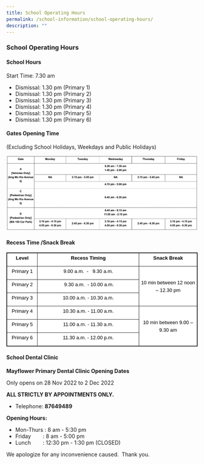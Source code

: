 ```yaml
---
title: School Operating Hours
permalink: /school-information/school-operating-hours/
description: ""
---
```

### **School Operating Hours**
#### **School Hours**
Start Time: 7.30 am
* Dismissal: 1.30 pm (Primary 1)
* Dismissal: 1.30 pm (Primary 2)
* Dismissal: 1.30 pm (Primary 3)
* Dismissal: 1.30 pm (Primary 4)
* Dismissal: 1.30 pm (Primary 5)
* Dismissal: 1.30 pm (Primary 6)

#### **Gates Opening Time**
(Excluding School Holidays, Weekdays and Public Holidays)

![](/images/TABLE.png)

#### **Recess Time /Snack Break**

<table class="iveo_table ives_tab_dark" style="margin: 0px; outline: 0px; padding: 0px; border: 1px solid rgb(42, 42, 42); border-spacing: 1px; border-collapse: collapse; color: rgb(0, 0, 0); font-family: Raleway, sans-serif; font-size: 16px; font-style: normal; font-variant-ligatures: normal; font-variant-caps: normal; font-weight: 400; letter-spacing: normal; orphans: 2; text-align: left; text-transform: none; white-space: normal; widows: 2; word-spacing: 0px; -webkit-text-stroke-width: 0px; background-color: rgb(255, 255, 255); text-decoration-thickness: initial; text-decoration-style: initial; text-decoration-color: initial;"><tbody class="" style="margin: 0px; outline: 0px; padding: 0px;"><tr class="" style="margin: 0px; outline: 0px; padding: 0px;"><td width="78" class="" style="margin: 0px; outline: 0px; padding: 2px; text-align: center; border: 1px solid rgb(42, 42, 42);"><p class="" align="center" style="margin: 0px 0px 10px; outline: 0px; padding: 0px; line-height: 1.25 !important; color: rgb(0, 0, 0); font-family: Raleway, sans-serif; font-size: 16px;"><b class="" style="margin: 0px; outline: 0px; padding: 0px;"><span class="" style="margin: 0px; outline: 0px; padding: 0px;"><font face="arial, sans-serif" size="2" style="margin: 0px; outline: 0px; padding: 0px;">Level</font></span></b></p></td><td width="281" class="" style="margin: 0px; outline: 0px; padding: 2px; text-align: center; border: 1px solid rgb(42, 42, 42);"><p class="" align="center" style="margin: 0px 0px 10px; outline: 0px; padding: 0px; line-height: 1.25 !important; color: rgb(0, 0, 0); font-family: Raleway, sans-serif; font-size: 16px;"><b class="" style="margin: 0px; outline: 0px; padding: 0px;"><span class="" style="margin: 0px; outline: 0px; padding: 0px;"><font face="arial, sans-serif" size="2" style="margin: 0px; outline: 0px; padding: 0px;">Recess Timing</font></span></b></p></td><td width="156" class="" style="margin: 0px; outline: 0px; padding: 2px; text-align: center; border: 1px solid rgb(42, 42, 42);"><p class="" align="center" style="margin: 0px 0px 10px; outline: 0px; padding: 0px; line-height: 1.25 !important; color: rgb(0, 0, 0); font-family: Raleway, sans-serif; font-size: 16px;"><b class="" style="margin: 0px; outline: 0px; padding: 0px;"><span class="" style="margin: 0px; outline: 0px; padding: 0px;"><font face="arial, sans-serif" size="2" style="margin: 0px; outline: 0px; padding: 0px;">Snack Break</font></span></b></p><p class="" align="center" style="margin: 0px 0px 10px; outline: 0px; padding: 0px; line-height: 1.25 !important; color: rgb(0, 0, 0); font-family: Raleway, sans-serif; font-size: 16px;"><b class="" style="margin: 0px; outline: 0px; padding: 0px;"><font face="arial, sans-serif" size="2" style="margin: 0px; outline: 0px; padding: 0px;"><span class="" style="margin: 0px; outline: 0px; padding: 0px;"></span></font></b></p></td></tr><tr class="" style="margin: 0px; outline: 0px; padding: 0px;"><td width="78" class="" style="margin: 0px; outline: 0px; padding: 2px; text-align: center; border: 1px solid rgb(42, 42, 42);"><p class="" style="margin: 0px 0px 10px; outline: 0px; padding: 0px; line-height: 1.25 !important; color: rgb(0, 0, 0); font-family: Raleway, sans-serif; font-size: 16px;"><span class="" style="margin: 0px; outline: 0px; padding: 0px;"><font face="arial, sans-serif" size="2" style="margin: 0px; outline: 0px; padding: 0px;">Primary 1</font></span></p></td><td width="281" class="" style="margin: 0px; outline: 0px; padding: 2px; text-align: center; border: 1px solid rgb(42, 42, 42);"><p class="" style="margin: 0px 0px 10px; outline: 0px; padding: 0px; line-height: 1.25 !important; color: rgb(0, 0, 0); font-family: Raleway, sans-serif; font-size: 16px;"><span class="" style="margin: 0px; outline: 0px; padding: 0px;"><font face="arial, sans-serif" size="2" style="margin: 0px; outline: 0px; padding: 0px;">9.00 a.m.&nbsp; - &nbsp;&nbsp;9.30 a.m.</font></span></p><p class="" style="margin: 0px 0px 10px; outline: 0px; padding: 0px; line-height: 1.25 !important; color: rgb(0, 0, 0); font-family: Raleway, sans-serif; font-size: 16px;"><font face="arial, sans-serif" size="2" style="margin: 0px; outline: 0px; padding: 0px;"><span class="" style="margin: 0px; outline: 0px; padding: 0px;"></span></font></p></td><td width="156" rowspan="3" class="" style="margin: 0px; outline: 0px; padding: 2px; text-align: center; border: 1px solid rgb(42, 42, 42);"><p class="" align="center" style="margin: 0px 0px 10px; outline: 0px; padding: 0px; line-height: 1.25 !important; color: rgb(0, 0, 0); font-family: Raleway, sans-serif; font-size: 16px;"><span class="" style="margin: 0px; outline: 0px; padding: 0px;"><font face="arial, sans-serif" size="2" style="margin: 0px; outline: 0px; padding: 0px;"><span class="" style="margin: 0px; outline: 0px; padding: 0px;"></span></font></span></p><p class="" align="center" style="margin: 0px 0px 10px; outline: 0px; padding: 0px; line-height: 1.25 !important; color: rgb(0, 0, 0); font-family: Raleway, sans-serif; font-size: 16px;"><span class="" style="margin: 0px; outline: 0px; padding: 0px;"><font face="arial, sans-serif" size="2" style="margin: 0px; outline: 0px; padding: 0px;"><span class="" style="margin: 0px; outline: 0px; padding: 0px;"></span></font></span></p><p class="" align="center" style="margin: 0px 0px 10px; outline: 0px; padding: 0px; line-height: 1.25 !important; color: rgb(0, 0, 0); font-family: Raleway, sans-serif; font-size: 16px;"><span class="" style="margin: 0px; outline: 0px; padding: 0px;"><span class="" style="margin: 0px; outline: 0px; padding: 0px;"><font face="arial, sans-serif" size="2" style="margin: 0px; outline: 0px; padding: 0px;">10 min between 12 noon – 12.30 pm</font></span></span></p></td></tr><tr class="" style="margin: 0px; outline: 0px; padding: 0px;"><td width="78" class="" style="margin: 0px; outline: 0px; padding: 2px; text-align: center; border: 1px solid rgb(42, 42, 42);"><p class="" style="margin: 0px 0px 10px; outline: 0px; padding: 0px; line-height: 1.25 !important; color: rgb(0, 0, 0); font-family: Raleway, sans-serif; font-size: 16px;"><span class="" style="margin: 0px; outline: 0px; padding: 0px;"><font face="arial, sans-serif" size="2" style="margin: 0px; outline: 0px; padding: 0px;">Primary 2</font></span></p></td><td width="281" class="" style="margin: 0px; outline: 0px; padding: 2px; text-align: center; border: 1px solid rgb(42, 42, 42);"><p class="" style="margin: 0px 0px 10px; outline: 0px; padding: 0px; line-height: 1.25 !important; color: rgb(0, 0, 0); font-family: Raleway, sans-serif; font-size: 16px;"><span class="" style="margin: 0px; outline: 0px; padding: 0px;"><font face="arial, sans-serif" size="2" style="margin: 0px; outline: 0px; padding: 0px;">&nbsp;9.30 a.m.&nbsp; - 10.00 a.m.</font></span></p><p class="" style="margin: 0px 0px 10px; outline: 0px; padding: 0px; line-height: 1.25 !important; color: rgb(0, 0, 0); font-family: Raleway, sans-serif; font-size: 16px;"><font face="arial, sans-serif" size="2" style="margin: 0px; outline: 0px; padding: 0px;"><span class="" style="margin: 0px; outline: 0px; padding: 0px;"></span></font></p></td></tr><tr class="" style="margin: 0px; outline: 0px; padding: 0px;"><td width="78" class="" style="margin: 0px; outline: 0px; padding: 2px; text-align: center; border: 1px solid rgb(42, 42, 42);"><p class="" style="margin: 0px 0px 10px; outline: 0px; padding: 0px; line-height: 1.25 !important; color: rgb(0, 0, 0); font-family: Raleway, sans-serif; font-size: 16px;"><span class="" style="margin: 0px; outline: 0px; padding: 0px;"><font face="arial, sans-serif" size="2" style="margin: 0px; outline: 0px; padding: 0px;">Primary 3</font></span></p></td><td width="281" class="" style="margin: 0px; outline: 0px; padding: 2px; text-align: center; border: 1px solid rgb(42, 42, 42);"><p class="" style="margin: 0px 0px 10px; outline: 0px; padding: 0px; line-height: 1.25 !important; color: rgb(0, 0, 0); font-family: Raleway, sans-serif; font-size: 16px;"><span class="" style="margin: 0px; outline: 0px; padding: 0px;"><font face="arial, sans-serif" size="2" style="margin: 0px; outline: 0px; padding: 0px;">10.00 a.m. - 10.30 a.m.</font></span></p><p class="" style="margin: 0px 0px 10px; outline: 0px; padding: 0px; line-height: 1.25 !important; color: rgb(0, 0, 0); font-family: Raleway, sans-serif; font-size: 16px;"><font face="arial, sans-serif" size="2" style="margin: 0px; outline: 0px; padding: 0px;"><span class="" style="margin: 0px; outline: 0px; padding: 0px;"></span></font></p></td></tr><tr class="" style="margin: 0px; outline: 0px; padding: 0px;"><td width="78" class="" style="margin: 0px; outline: 0px; padding: 2px; text-align: center; border: 1px solid rgb(42, 42, 42);"><p class="" style="margin: 0px 0px 10px; outline: 0px; padding: 0px; line-height: 1.25 !important; color: rgb(0, 0, 0); font-family: Raleway, sans-serif; font-size: 16px;"><span class="" style="margin: 0px; outline: 0px; padding: 0px;"><font face="arial, sans-serif" size="2" style="margin: 0px; outline: 0px; padding: 0px;">Primary 4</font></span></p></td><td width="281" class="" style="margin: 0px; outline: 0px; padding: 2px; text-align: center; border: 1px solid rgb(42, 42, 42);"><p class="" style="margin: 0px 0px 10px; outline: 0px; padding: 0px; line-height: 1.25 !important; color: rgb(0, 0, 0); font-family: Raleway, sans-serif; font-size: 16px;"><span class="" style="margin: 0px; outline: 0px; padding: 0px;"><font face="arial, sans-serif" size="2" style="margin: 0px; outline: 0px; padding: 0px;">10.30 a.m. - 11.00 a.m.</font></span></p><p class="" style="margin: 0px 0px 10px; outline: 0px; padding: 0px; line-height: 1.25 !important; color: rgb(0, 0, 0); font-family: Raleway, sans-serif; font-size: 16px;"><font face="arial, sans-serif" size="2" style="margin: 0px; outline: 0px; padding: 0px;"><span class="" style="margin: 0px; outline: 0px; padding: 0px;"></span></font></p></td><td width="156" rowspan="3" class="" style="margin: 0px; outline: 0px; padding: 2px; text-align: center; border: 1px solid rgb(42, 42, 42);"><p class="" align="center" style="margin: 0px 0px 10px; outline: 0px; padding: 0px; line-height: 1.25 !important; color: rgb(0, 0, 0); font-family: Raleway, sans-serif; font-size: 16px;"><span class="" style="margin: 0px; outline: 0px; padding: 0px;"><font face="arial, sans-serif" size="2" style="margin: 0px; outline: 0px; padding: 0px;"><span class="" style="margin: 0px; outline: 0px; padding: 0px;"></span></font></span></p><p class="" align="center" style="margin: 0px 0px 10px; outline: 0px; padding: 0px; line-height: 1.25 !important; color: rgb(0, 0, 0); font-family: Raleway, sans-serif; font-size: 16px;"><span class="" style="margin: 0px; outline: 0px; padding: 0px;"><font face="arial, sans-serif" size="2" style="margin: 0px; outline: 0px; padding: 0px;"><span class="" style="margin: 0px; outline: 0px; padding: 0px;"></span></font></span></p><p class="" align="center" style="margin: 0px 0px 10px; outline: 0px; padding: 0px; line-height: 1.25 !important; color: rgb(0, 0, 0); font-family: Raleway, sans-serif; font-size: 16px;"><span class="" style="margin: 0px; outline: 0px; padding: 0px;"><span class="" style="margin: 0px; outline: 0px; padding: 0px;"><font face="arial, sans-serif" size="2" style="margin: 0px; outline: 0px; padding: 0px;">10 min between 9.00 – 9.30 am</font></span></span></p></td></tr><tr class="" style="margin: 0px; outline: 0px; padding: 0px;"><td width="78" class="" style="margin: 0px; outline: 0px; padding: 2px; text-align: center; border: 1px solid rgb(42, 42, 42);"><p class="" style="margin: 0px 0px 10px; outline: 0px; padding: 0px; line-height: 1.25 !important; color: rgb(0, 0, 0); font-family: Raleway, sans-serif; font-size: 16px;"><span class="" style="margin: 0px; outline: 0px; padding: 0px;"><font face="arial, sans-serif" size="2" style="margin: 0px; outline: 0px; padding: 0px;">Primary 5</font></span></p></td><td width="281" class="" style="margin: 0px; outline: 0px; padding: 2px; text-align: center; border: 1px solid rgb(42, 42, 42);"><p class="" style="margin: 0px 0px 10px; outline: 0px; padding: 0px; line-height: 1.25 !important; color: rgb(0, 0, 0); font-family: Raleway, sans-serif; font-size: 16px;"><span class="" style="margin: 0px; outline: 0px; padding: 0px;"><font face="arial, sans-serif" size="2" style="margin: 0px; outline: 0px; padding: 0px;">11.00 a.m. - 11.30 a.m.</font></span></p><p class="" style="margin: 0px 0px 10px; outline: 0px; padding: 0px; line-height: 1.25 !important; color: rgb(0, 0, 0); font-family: Raleway, sans-serif; font-size: 16px;"><font face="arial, sans-serif" size="2" style="margin: 0px; outline: 0px; padding: 0px;"><span class="" style="margin: 0px; outline: 0px; padding: 0px;"></span></font></p></td></tr><tr class="" style="margin: 0px; outline: 0px; padding: 0px;"><td width="78" class="" style="margin: 0px; outline: 0px; padding: 2px; text-align: center; border: 1px solid rgb(42, 42, 42);"><p class="" style="margin: 0px 0px 10px; outline: 0px; padding: 0px; line-height: 1.25 !important; color: rgb(0, 0, 0); font-family: Raleway, sans-serif; font-size: 16px;"><span class="" style="margin: 0px; outline: 0px; padding: 0px;"><font face="arial, sans-serif" size="2" style="margin: 0px; outline: 0px; padding: 0px;">Primary 6</font></span></p></td><td width="281" class="" style="margin: 0px; outline: 0px; padding: 2px; text-align: center; border: 1px solid rgb(42, 42, 42);"><p class="" style="margin: 0px 0px 10px; outline: 0px; padding: 0px; line-height: 1.25 !important; color: rgb(0, 0, 0); font-family: Raleway, sans-serif; font-size: 16px;"><span class="" style="margin: 0px; outline: 0px; padding: 0px;"><font face="arial, sans-serif" size="2" style="margin: 0px; outline: 0px; padding: 0px;">11.30 a.m. - 12.00 p.m.</font></span></p></td></tr></tbody></table>

<!--\* **Change in recess timing** -->

#### **School Dental Clinic**

**Mayflower Primary Dental Clinic Opening Dates**

  

Only opens on 28 Nov 2022 to 2 Dec 2022

  

**ALL STRICTLY BY APPOINTMENTS ONLY.**   

*   Telephone: **87649489**

  

**Opening Hours:**

  

*   Mon-Thurs : 8 am - 5:30 pm
*   Friday        : 8 am - 5:00 pm
*   Lunch        : 12:30 pm - 1:30 pm (CLOSED)

  

We apologize for any inconvenience caused.  Thank you.